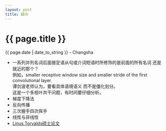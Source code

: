 ```yaml
---
layout: post
title: 疑问
---
```


{{ page.title }}
================

<p class="meta">{{ page.date | date_to_string }} - Changsha</p>

+ 一系列并列名词后面接定语从句或介词短语时所修饰的是前面的所有名词
还是就近的那个？  
例如，smaller receptive window size and smaller stride of 
the ﬁrst convolutional layer.  
谭剑波老师认为，要看具体语境语义 而不是僵化划分。  
这是一个多枝叶共干问题，有时间要仔细分析。  
+ 梯度下降法
+ 反向传播
+ 三次握手四次挥手
+ 线性与非线性
+ [Linus Torvalds硕士论文](https://www.cs.helsinki.fi/u/kutvonen/index_files/linus.pdf)